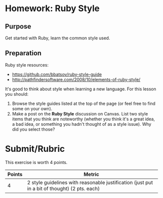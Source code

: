 Homework: Ruby Style
====================

Purpose
-------

Get started with Ruby, learn the common style used.

Preparation
-----------

Ruby style resources:

-   <https://github.com/bbatsov/ruby-style-guide>
-   <http://pathfindersoftware.com/2008/10/elements-of-ruby-style/>

It's good to think about style when learning a new language. For this lesson you
should:

1.  Browse the style guides listed at the top of the page (or feel free to find some
    on your own).
2.  Make a post on the **Ruby Style** discussion on Canvas. List two style items
    that you think are noteworthy (whether you think it's a great idea, a bad
    idea, or something you hadn't thought of as a style issue). Why did you
    select those?

Submit/Rubric
=============

This exercise is worth 4 points.

Points | Metric
------ | ------
4      | 2 style guidelines with reasonable justification (just put in a bit of thought) (2 pts. each)
